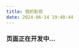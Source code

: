 ```yaml
---
title: 我的影视
date: 2024-06-14 19:40:44
---
```

### 页面正在开发中...

<script type="module" crossorigin src="./assets/index-B6zCId-A.js"></script>
<link rel="stylesheet" crossorigin href="./assets/index-B9nnx1YE.css">
<body>
    <div id="app"></div>
</body>